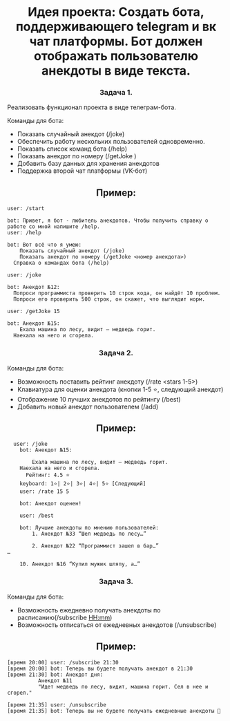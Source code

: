 <h1 align="center">Идея проекта: Создать бота, поддерживающего telegram и вк чат платформы. Бот должен отображать пользователю анекдоты в виде текста.</h1>

<h3 align="center">Задача 1.</h3>
Реализовать функционал проекта в виде телеграм-бота.

Команды для бота:
* Показать случайный анекдот (/joke)
* Обеспечить работу нескольких пользователей одновременно.
* Показать список команд бота (/help)
* Показать анекдот по номеру (/getJoke <id>)
* Добавить базу данных для хранения анекдотов
* Поддержка второй чат платформы (VK-бот)

<h2 align="center">Пример:</h2>


```
user: /start

bot: Привет, я бот - любитель анекдотов. Чтобы получить справку о работе со мной напишите /help.
user: /help

bot: Вот всё что я умею:
	Показать случайный анекдот (/joke)
	Показать анекдот по номеру (/getJoke <номер анекдота>)
  Справка о командах бота (/help)

user: /joke

bot: Анекдот №12:
  Попроси программиста проверить 10 строк кода, он найдёт 10 проблем.
  Попроси его проверить 500 строк, он скажет, что выглядит норм.

user: /getJoke 15

bot: Анекдот №15:
	Ехала машина по лесу, видит — медведь горит.
  Наехала на него и сгорела.
```

<h3 align="center">Задача 2.</h3>

Команды для бота:
* Возможность поставить рейтинг анекдоту (/rate <id> <stars 1-5>)
* Клавиатура для оценки анекдота (кнопки 1-5 ⭐, следующий анекдот)
* Отображение 10 лучших анекдотов по рейтингу (/best)
* Добавить новый анекдот пользователем (/add)

<h2 align="center">Пример:</h2>

```
  user: /joke 
	bot: Анекдот №15:

		Ехала машина по лесу, видит — медведь горит.
    Наехала на него и сгорела.
	  Рейтинг: 4.5 ⭐
    keyboard: 1⭐| 2⭐| 3⭐| 4⭐| 5⭐ [Следующий]
	user: /rate 15 5

	bot: Анекдот оценен!

	user: /best

	bot: Лучшие анекдоты по мнению пользователей:
		1. Анекдот №33 “Шел медведь по лесу…”

		2. Анекдот №22 “Программист зашел в бар…”
…

	10. Анекдот №16 “Купил мужик шляпу, а…”
```

<h3 align="center">Задача 3.</h3>

Команды для бота:
* Возможность ежедневно получать анекдоты по расписанию(/subscribe <HH:mm>)
* Возможность отписаться от ежедневных анекдотов (/unsubscribe)

<h2 align="center">Пример:</h2>

```
[время 20:00] user: /subscribe 21:30
[время 20:00] bot: Теперь вы будете получать анекдот в 21:30
[время 21:30] bot: Анекдот дня:
          Анекдот №11 
          "Идет медведь по лесу, видит, машина горит. Сел в нее и   сгорел."⁠⁠

[время 21:35] user: /unsubscribe
[время 21:35] bot: Теперь вы не будете получать ежедневные анекдоты 🙁
```
